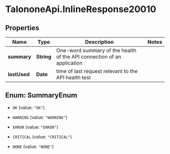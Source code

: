 # TalononeApi.InlineResponse20010

## Properties
Name | Type | Description | Notes
------------ | ------------- | ------------- | -------------
**summary** | **String** | One-word summary of the health of the API connection of an application | 
**lastUsed** | **Date** | time of last request relevant to the API health test | 


<a name="SummaryEnum"></a>
## Enum: SummaryEnum


* `OK` (value: `"OK"`)

* `WARNING` (value: `"WARNING"`)

* `ERROR` (value: `"ERROR"`)

* `CRITICAL` (value: `"CRITICAL"`)

* `NONE` (value: `"NONE"`)





